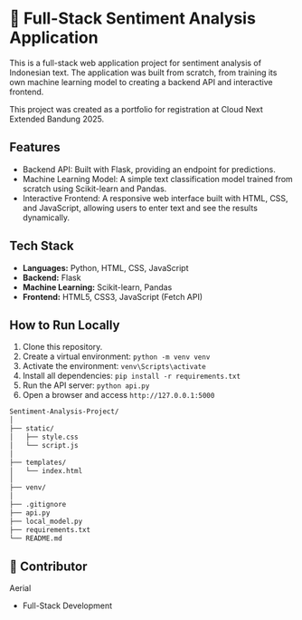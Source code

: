 # 🤖 Full-Stack Sentiment Analysis Application

This is a full-stack web application project for sentiment analysis of Indonesian text. The application was built from scratch, from training its own machine learning model to creating a backend API and interactive frontend.

This project was created as a portfolio for registration at Cloud Next Extended Bandung 2025.

## Features
* Backend API: Built with Flask, providing an endpoint for predictions.
* Machine Learning Model: A simple text classification model trained from scratch using Scikit-learn and Pandas.
* Interactive Frontend: A responsive web interface built with HTML, CSS, and JavaScript, allowing users to enter text and see the results dynamically.

## Tech Stack
* **Languages:** Python, HTML, CSS, JavaScript
* **Backend:** Flask
* **Machine Learning:** Scikit-learn, Pandas
* **Frontend:** HTML5, CSS3, JavaScript (Fetch API)

## How to Run Locally
1. Clone this repository.
2. Create a virtual environment: `python -m venv venv`
3. Activate the environment: `venv\Scripts\activate`
4. Install all dependencies: `pip install -r requirements.txt`
5. Run the API server: `python api.py`
6. Open a browser and access `http://127.0.0.1:5000`

```bash
Sentiment-Analysis-Project/
│
├── static/
│   ├── style.css         
│   └── script.js         
│
├── templates/
│   └── index.html        
│
├── venv/                   
│
├── .gitignore              
├── api.py                
├── local_model.py        
├── requirements.txt      
└── README.md             
```

## 👤 Contributor
Aerial
- Full-Stack Development
